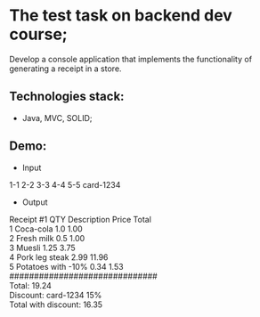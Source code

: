 # The test task on backend dev course;
Develop a console application that implements the functionality of generating a receipt in a store.

## Technologies stack:
- Java, MVC, SOLID;

## Demo:
- Input

1-1 2-2 3-3 4-4 5-5 card-1234

- Output

Receipt #1
QTY  Description  Price  Total<br>
1  Coca-cola  1.0  1.00<br>
2  Fresh milk  0.5  1.00<br>
3  Muesli  1.25  3.75<br>
4  Pork leg steak  2.99  11.96<br>
5  Potatoes with -10%  0.34  1.53<br>
##############################<br>
Total: 19.24<br>
Discount: card-1234  15%<br>
Total with discount: 16.35<br>
